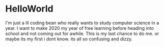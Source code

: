 # HelloWorld


I'm just a lil coding bean who really wants to study computer science in a year. I want to make 2020 my year of free learning before heading into school and not coming out for awhile. This is my last chance to do me. or maybe its my first i dont know. its all so confusing and dizzy.

